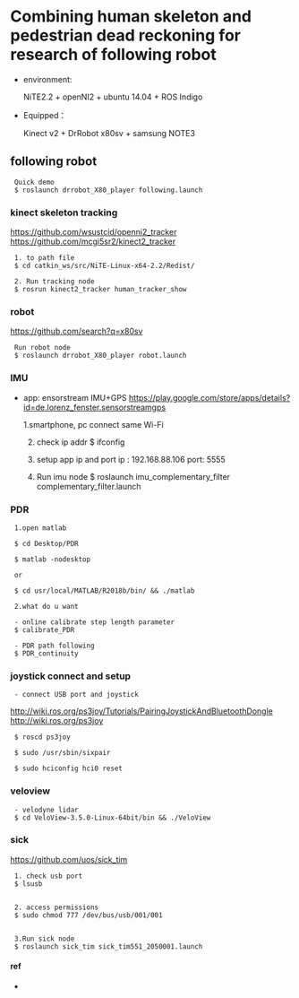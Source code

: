# Combining human skeleton and pedestrian dead reckoning for research of following robot

- environment:

     NiTE2.2 + openNI2 + ubuntu 14.04 + ROS Indigo


- Equipped：

     Kinect v2 + DrRobot x80sv + samsung NOTE3


## following robot

     Quick demo
     $ roslaunch drrobot_X80_player following.launch

### kinect skeleton tracking
https://github.com/wsustcid/openni2_tracker
https://github.com/mcgi5sr2/kinect2_tracker

     1. to path file
     $ cd catkin_ws/src/NiTE-Linux-x64-2.2/Redist/
     
     2. Run tracking node
     $ rosrun kinect2_tracker human_tracker_show 


### robot
https://github.com/search?q=x80sv

     Run robot node
     $ roslaunch drrobot_X80_player robot.launch
     
### IMU
- app: ensorstream IMU+GPS
https://play.google.com/store/apps/details?id=de.lorenz_fenster.sensorstreamgps

     1.smartphone, pc connect same Wi-Fi
     
     2. check ip addr
     $ ifconfig
     
     3. setup app ip and port
     ip : 192.168.88.106
     port: 5555
     
     4. Run imu node
     $ roslaunch imu_complementary_filter complementary_filter.launch  

### PDR

     1.open matlab

     $ cd Desktop/PDR

     $ matlab -nodesktop
     
     or

     $ cd usr/local/MATLAB/R2018b/bin/ && ./matlab

     2.what do u want
     
     - online calibrate step length parameter
     $ calibrate_PDR
     
     - PDR path following
     $ PDR_continuity

### joystick connect and setup
     - connect USB port and joystick
     
http://wiki.ros.org/ps3joy/Tutorials/PairingJoystickAndBluetoothDongle
http://wiki.ros.org/ps3joy

     $ roscd ps3joy

     $ sudo /usr/sbin/sixpair

     $ sudo hciconfig hci0 reset



### veloview

     - velodyne lidar
     $ cd VeloView-3.5.0-Linux-64bit/bin && ./VeloView




### sick
https://github.com/uos/sick_tim

     1. check usb port
     $ lsusb
     

     2. access permissions
     $ sudo chmod 777 /dev/bus/usb/001/001
     
     
     3.Run sick node
     $ roslaunch sick_tim sick_tim551_2050001.launch

#### ref
- 
